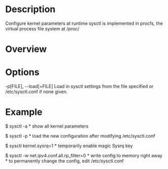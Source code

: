 # Description
Configure kernel parameters at runtime
sysctl is implemented in procfs, the virtual process file system at /proc/

# Overview

# Options
-p[FILE], --load[=FILE]
    Load in sysctl settings from the file specified or /etc/sysctl.conf if none given.

# Example
$ sysctl -a
    * show all kernel parameters

$ sysctl -p
    * load the new configuration after modifying /etc/sysctl.conf

$ sysctl kernel.sysrq=1
    * temporarily enable magic Sysrq key

$ sysctl -w net.ipv4.conf.all.rp_filter=0
    * write config to memory right away
    * to permanently change the config, edit /etc/sysctl.conf
